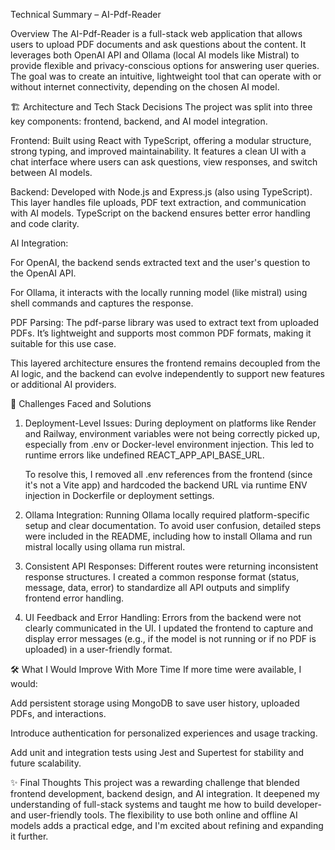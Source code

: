 Technical Summary – AI-Pdf-Reader

Overview
The AI-Pdf-Reader is a full-stack web application that allows users to upload PDF documents and ask questions about the content. It leverages both OpenAI API and Ollama (local AI models like Mistral) to provide flexible and privacy-conscious options for answering user queries. The goal was to create an intuitive, lightweight tool that can operate with or without internet connectivity, depending on the chosen AI model.

🏗 Architecture and Tech Stack Decisions
The project was split into three key components: frontend, backend, and AI model integration.

Frontend: Built using React with TypeScript, offering a modular structure, strong typing, and improved maintainability. It features a clean UI with a chat interface where users can ask questions, view responses, and switch between AI models.

Backend: Developed with Node.js and Express.js (also using TypeScript). This layer handles file uploads, PDF text extraction, and communication with AI models. TypeScript on the backend ensures better error handling and code clarity.

AI Integration:

For OpenAI, the backend sends extracted text and the user's question to the OpenAI API.

For Ollama, it interacts with the locally running model (like mistral) using shell commands and captures the response.

PDF Parsing: The pdf-parse library was used to extract text from uploaded PDFs. It’s lightweight and supports most common PDF formats, making it suitable for this use case.

This layered architecture ensures the frontend remains decoupled from the AI logic, and the backend can evolve independently to support new features or additional AI providers.

🧩 Challenges Faced and Solutions

1. Deployment-Level Issues:
    During deployment on platforms like Render and Railway, environment variables were not being correctly picked up, especially from .env or Docker-level environment injection. This led to runtime errors like undefined REACT_APP_API_BASE_URL.

    To resolve this, I removed all .env references from the frontend (since it's not a Vite app) and hardcoded the backend URL via runtime ENV injection in Dockerfile or deployment settings.

2. Ollama Integration:
    Running Ollama locally required platform-specific setup and clear documentation. To avoid user confusion, detailed steps were included in the README, including how to install Ollama and run mistral locally using ollama run mistral.

3. Consistent API Responses:
    Different routes were returning inconsistent response structures. I created a common response format (status, message, data, error) to standardize all API outputs and simplify frontend error handling.

4. UI Feedback and Error Handling:
    Errors from the backend were not clearly communicated in the UI. I updated the frontend to capture and display error messages (e.g., if the model is not running or if no PDF is uploaded) in a user-friendly format.

🛠 What I Would Improve With More Time
If more time were available, I would:

Add persistent storage using MongoDB to save user history, uploaded PDFs, and interactions.

Introduce authentication for personalized experiences and usage tracking.

Add unit and integration tests using Jest and Supertest for stability and future scalability.

✨ Final Thoughts
This project was a rewarding challenge that blended frontend development, backend design, and AI integration. It deepened my understanding of full-stack systems and taught me how to build developer- and user-friendly tools. The flexibility to use both online and offline AI models adds a practical edge, and I'm excited about refining and expanding it further.

